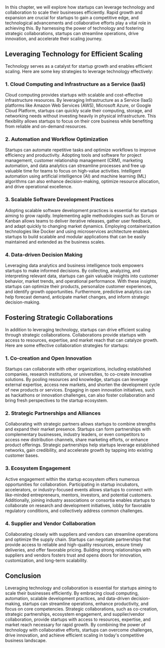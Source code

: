 
In this chapter, we will explore how startups can leverage technology and collaboration to scale their businesses efficiently. Rapid growth and expansion are crucial for startups to gain a competitive edge, and technological advancements and collaborative efforts play a vital role in achieving this. By harnessing the power of technology and fostering strategic collaborations, startups can streamline operations, drive innovation, and accelerate their scaling journey.

Leveraging Technology for Efficient Scaling
-------------------------------------------

Technology serves as a catalyst for startup growth and enables efficient scaling. Here are some key strategies to leverage technology effectively:

### 1. Cloud Computing and Infrastructure as a Service (IaaS)

Cloud computing provides startups with scalable and cost-effective infrastructure resources. By leveraging Infrastructure as a Service (IaaS) platforms like Amazon Web Services (AWS), Microsoft Azure, or Google Cloud Platform, startups can quickly scale their computing, storage, and networking needs without investing heavily in physical infrastructure. This flexibility allows startups to focus on their core business while benefiting from reliable and on-demand resources.

### 2. Automation and Workflow Optimization

Startups can automate repetitive tasks and optimize workflows to improve efficiency and productivity. Adopting tools and software for project management, customer relationship management (CRM), marketing automation, and data analytics can streamline processes and free up valuable time for teams to focus on high-value activities. Intelligent automation using artificial intelligence (AI) and machine learning (ML) algorithms can also enhance decision-making, optimize resource allocation, and drive operational excellence.

### 3. Scalable Software Development Practices

Adopting scalable software development practices is essential for startups aiming to grow rapidly. Implementing agile methodologies such as Scrum or Kanban allows teams to deliver iterative releases, gather user feedback, and adapt quickly to changing market dynamics. Employing containerization technologies like Docker and using microservices architecture enables startups to build scalable and modular applications that can be easily maintained and extended as the business scales.

### 4. Data-driven Decision Making

Leveraging data analytics and business intelligence tools empowers startups to make informed decisions. By collecting, analyzing, and interpreting relevant data, startups can gain valuable insights into customer behavior, market trends, and operational performance. With these insights, startups can optimize their products, personalize customer experiences, and identify growth opportunities. Furthermore, predictive analytics can help forecast demand, anticipate market changes, and inform strategic decision-making.

Fostering Strategic Collaborations
----------------------------------

In addition to leveraging technology, startups can drive efficient scaling through strategic collaborations. Collaborations provide startups with access to resources, expertise, and market reach that can catalyze growth. Here are some effective collaboration strategies for startups:

### 1. Co-creation and Open Innovation

Startups can collaborate with other organizations, including established companies, research institutions, or universities, to co-create innovative solutions. By pooling resources and knowledge, startups can leverage external expertise, access new markets, and shorten the development cycle of new products or services. Engaging in open innovation initiatives, such as hackathons or innovation challenges, can also foster collaboration and bring fresh perspectives to the startup ecosystem.

### 2. Strategic Partnerships and Alliances

Collaborating with strategic partners allows startups to combine strengths and expand their market presence. Startups can form partnerships with complementary businesses, industry leaders, or even competitors to access new distribution channels, share marketing efforts, or enhance product offerings. Strategic partnerships help startups leverage established networks, gain credibility, and accelerate growth by tapping into existing customer bases.

### 3. Ecosystem Engagement

Active engagement within the startup ecosystem offers numerous opportunities for collaboration. Participating in startup incubators, accelerators, or industry-focused events allows startups to connect with like-minded entrepreneurs, mentors, investors, and potential customers. Additionally, joining industry associations or consortia enables startups to collaborate on research and development initiatives, lobby for favorable regulatory conditions, and collectively address common challenges.

### 4. Supplier and Vendor Collaboration

Collaborating closely with suppliers and vendors can streamline operations and optimize the supply chain. Startups can negotiate partnerships that provide access to reliable and high-quality resources, ensure timely deliveries, and offer favorable pricing. Building strong relationships with suppliers and vendors fosters trust and opens doors for innovation, customization, and long-term scalability.

Conclusion
----------

Leveraging technology and collaboration is essential for startups aiming to scale their businesses efficiently. By embracing cloud computing, automation, scalable development practices, and data-driven decision-making, startups can streamline operations, enhance productivity, and focus on core competencies. Strategic collaborations, such as co-creation, strategic partnerships, ecosystem engagement, and supplier/vendor collaboration, provide startups with access to resources, expertise, and market reach necessary for rapid growth. By combining the power of technology with collaborative efforts, startups can overcome challenges, drive innovation, and achieve efficient scaling in today's competitive business landscape.
